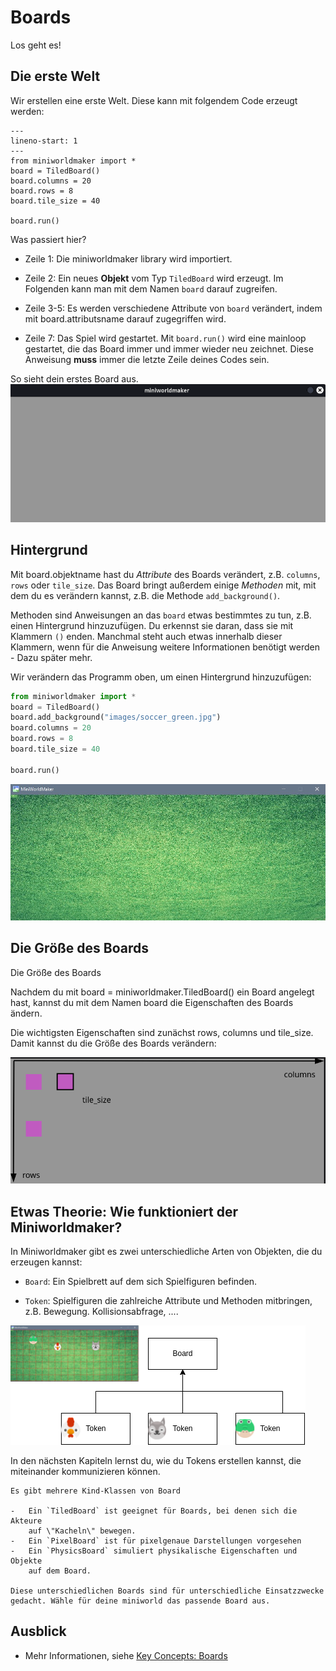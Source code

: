 # Boards

Los geht es!

## Die erste Welt

Wir erstellen eine erste Welt. Diese kann mit folgendem Code erzeugt
werden:

```{code-block} python
---
lineno-start: 1
---
from miniworldmaker import *
board = TiledBoard()
board.columns = 20
board.rows = 8
board.tile_size = 40

board.run()
```

Was passiert hier?

* Zeile 1: Die miniworldmaker library wird importiert.

* Zeile 2: Ein neues **Objekt** vom Typ `TiledBoard` wird erzeugt. Im Folgenden kann man mit dem Namen `board` darauf zugreifen.

* Zeile 3-5: Es werden verschiedene Attribute von `board` verändert, indem mit board.attributsname darauf zugegriffen wird.

* Zeile 7: Das Spiel wird gestartet. Mit `board.run()` wird eine
    mainloop gestartet, die das Board immer und immer wieder neu
    zeichnet. Diese Anweisung **muss** immer die letzte Zeile deines
    Codes sein.

So sieht dein erstes Board aus.
![First Miniworldmaker Example](../_images/first_board.png)

## Hintergrund

Mit board.objektname hast du *Attribute* des Boards verändert, 
z.B. `columns`, `rows` oder `tile_size`. 
Das Board bringt außerdem einige *Methoden* mit, mit dem du es verändern kannst, 
z.B. die Methode `add_background()`. 

Methoden sind Anweisungen an das `board` etwas bestimmtes zu tun, z.B. einen Hintergrund hinzuzufügen.
Du erkennst sie daran, dass sie mit Klammern `()` enden. Manchmal steht auch etwas innerhalb dieser Klammern, 
wenn für die Anweisung weitere Informationen benötigt werden - Dazu später mehr.

Wir verändern das Programm oben, um einen Hintergrund hinzuzufügen:

``` python
from miniworldmaker import *
board = TiledBoard()
board.add_background("images/soccer_green.jpg")
board.columns = 20
board.rows = 8
board.tile_size = 40

board.run()
```


![First Miniworldmaker Example](../_images/first.jpg)

## Die Größe des Boards

Die Größe des Boards

Nachdem du mit board = miniworldmaker.TiledBoard() ein Board angelegt hast, 
kannst du mit dem Namen board die Eigenschaften des Boards ändern.

Die wichtigsten Eigenschaften sind zunächst rows, columns und tile_size. 
Damit kannst du die Größe des Boards verändern:

![TiledBoard - rows and columns](../_images/tiled_board.png)

## Etwas Theorie: Wie funktioniert der Miniworldmaker?

In Miniworldmaker gibt es zwei unterschiedliche Arten von Objekten, die
du erzeugen kannst:

* `Board`: Ein Spielbrett auf dem sich Spielfiguren befinden.

* `Token`: Spielfiguren die zahlreiche Attribute und Methoden mitbringen, z.B. Bewegung. Kollisionsabfrage, \....

<img class="autowidth" src="../_images/board_and_tokens.png" alt="Board and Tokens"/>

In den nächsten Kapiteln lernst du, wie du Tokens erstellen kannst, die
miteinander kommunizieren können.

```{note}
Es gibt mehrere Kind-Klassen von Board

-   Ein `TiledBoard` ist geeignet für Boards, bei denen sich die Akteure
    auf \"Kacheln\" bewegen.
-   Ein `PixelBoard` ist für pixelgenaue Darstellungen vorgesehen
-   Ein `PhysicsBoard` simuliert physikalische Eigenschaften und Objekte
    auf dem Board.

Diese unterschiedlichen Boards sind für unterschiedliche Einsatzzwecke gedacht. Wähle für deine miniworld das passende Board aus.
```

## Ausblick

* Mehr Informationen, siehe [Key Concepts: Boards](/key_concepts/boards)
